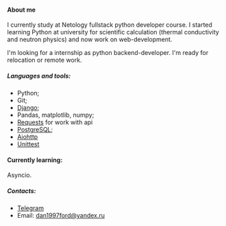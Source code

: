 #### About me
  I currently study at Netology fullstack python developer course. I started learning Python at university for scientific calculation (thermal conductivity and neutron physics) and now work on web-development. 
  
  I'm looking for a internship as python backend-developer. I'm ready for relocation or remote work. 

##### Languages and tools:
- Python;
- Git;
- [Django](https://github.com/VladimirDanilov97/CS50-project1);
- Pandas, matplotlib, numpy;
- [Requests](https://github.com/VladimirDanilov97/Netology-course-project-1) for work with api 
- [PostgreSQL](https://github.com/VladimirDanilov97/Netology-db);
- [Aiohttp](https://github.com/VladimirDanilov97/Netology-parser/tree/master)
- [Unittest](https://github.com/VladimirDanilov97/Netology-Unittest)

#### Currently learning: 
  Asyncio.

##### Contacts:
- [Telegram](https://t.me/vladimir_danilov97)
- Email: dan1997ford@yandex.ru 

